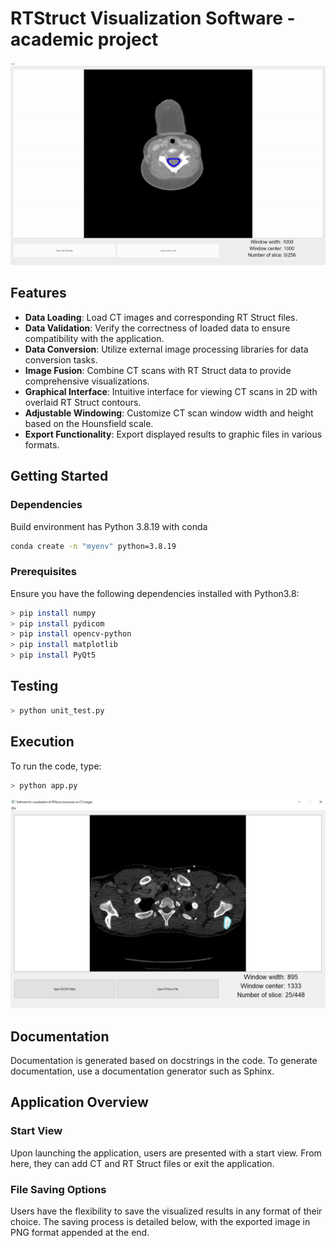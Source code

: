 # RTStruct Visualization Software - academic project

![video](app.gif)

## Features

- **Data Loading**: Load CT images and corresponding RT Struct files.
- **Data Validation**: Verify the correctness of loaded data to ensure compatibility with the application.
- **Data Conversion**: Utilize external image processing libraries for data conversion tasks.
- **Image Fusion**: Combine CT scans with RT Struct data to provide comprehensive visualizations.
- **Graphical Interface**: Intuitive interface for viewing CT scans in 2D with overlaid RT Struct contours.
- **Adjustable Windowing**: Customize CT scan window width and height based on the Hounsfield scale.
- **Export Functionality**: Export displayed results to graphic files in various formats.

## Getting Started

### Dependencies

Build environment has Python 3.8.19 with conda

```bash
conda create -n "myenv" python=3.8.19
```

### Prerequisites

Ensure you have the following dependencies installed with Python3.8:

```sh
> pip install numpy
> pip install pydicom
> pip install opencv-python
> pip install matplotlib
> pip install PyQt5
```

## Testing

```sh
> python unit_test.py
```

## Execution
To run the code, type:

```sh
> python app.py
```

![image](app.png)

## Documentation

Documentation is generated based on docstrings in the code. To generate documentation, use a documentation generator such as Sphinx.


## Application Overview

### Start View

Upon launching the application, users are presented with a start view. From here, they can add CT and RT Struct files or exit the application.

### File Saving Options

Users have the flexibility to save the visualized results in any format of their choice. The saving process is detailed below, with the exported image in PNG format appended at the end.
